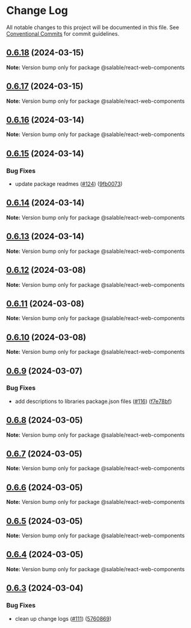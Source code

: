 # Change Log

All notable changes to this project will be documented in this file.
See [Conventional Commits](https://conventionalcommits.org) for commit guidelines.

## [0.6.18](https://github.com/Salable/Salable-Web-Components/compare/v0.6.17...v0.6.18) (2024-03-15)

**Note:** Version bump only for package @salable/react-web-components





## [0.6.17](https://github.com/Salable/Salable-Web-Components/compare/v0.6.16...v0.6.17) (2024-03-15)

**Note:** Version bump only for package @salable/react-web-components





## [0.6.16](https://github.com/Salable/Salable-Web-Components/compare/v0.6.15...v0.6.16) (2024-03-14)

**Note:** Version bump only for package @salable/react-web-components





## [0.6.15](https://github.com/Salable/Salable-Web-Components/compare/v0.6.14...v0.6.15) (2024-03-14)


### Bug Fixes

* update package readmes ([#124](https://github.com/Salable/Salable-Web-Components/issues/124)) ([9fb0073](https://github.com/Salable/Salable-Web-Components/commit/9fb007365755bb0762a89a7a2f688c2db81fa778))





## [0.6.14](https://github.com/Salable/Salable-Web-Components/compare/v0.6.13...v0.6.14) (2024-03-14)

**Note:** Version bump only for package @salable/react-web-components





## [0.6.13](https://github.com/Salable/Salable-Web-Components/compare/v0.6.12...v0.6.13) (2024-03-14)

**Note:** Version bump only for package @salable/react-web-components





## [0.6.12](https://github.com/Salable/Salable-Web-Components/compare/v0.6.11...v0.6.12) (2024-03-08)

**Note:** Version bump only for package @salable/react-web-components





## [0.6.11](https://github.com/Salable/Salable-Web-Components/compare/v0.6.10...v0.6.11) (2024-03-08)

**Note:** Version bump only for package @salable/react-web-components





## [0.6.10](https://github.com/Salable/Salable-Web-Components/compare/v0.6.9...v0.6.10) (2024-03-08)

**Note:** Version bump only for package @salable/react-web-components





## [0.6.9](https://github.com/Salable/Salable-Web-Components/compare/v0.6.8...v0.6.9) (2024-03-07)


### Bug Fixes

* add descriptions to libraries package.json files ([#116](https://github.com/Salable/Salable-Web-Components/issues/116)) ([f7e78bf](https://github.com/Salable/Salable-Web-Components/commit/f7e78bf6932996fc56905e0a372ed1cb41561243))





## [0.6.8](https://github.com/Salable/Salable-Web-Components/compare/v0.6.7...v0.6.8) (2024-03-05)

**Note:** Version bump only for package @salable/react-web-components





## [0.6.7](https://github.com/Salable/Salable-Web-Components/compare/v0.6.6...v0.6.7) (2024-03-05)

**Note:** Version bump only for package @salable/react-web-components





## [0.6.6](https://github.com/Salable/Salable-Web-Components/compare/v0.6.5...v0.6.6) (2024-03-05)

**Note:** Version bump only for package @salable/react-web-components





## [0.6.5](https://github.com/Salable/Salable-Web-Components/compare/v0.6.4...v0.6.5) (2024-03-05)

**Note:** Version bump only for package @salable/react-web-components





## [0.6.4](https://github.com/Salable/Salable-Web-Components/compare/v0.6.3...v0.6.4) (2024-03-05)

**Note:** Version bump only for package @salable/react-web-components





## [0.6.3](https://github.com/Salable/Salable-Web-Components/compare/v0.6.2...v0.6.3) (2024-03-04)


### Bug Fixes

* clean up change logs ([#111](https://github.com/Salable/Salable-Web-Components/issues/111)) ([5760869](https://github.com/Salable/Salable-Web-Components/commit/5760869cb6d2e5879a3b346dd8e5b5329d797ff6))
